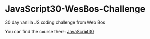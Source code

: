 # JavaScript30-WesBos-Challenge
30 day vanilla JS coding challenge from Web Bos

You can find the course there: [JavaScript30](https://javascript30.com)

